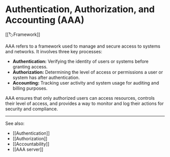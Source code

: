 
# Authentication, Authorization, and Accounting (AAA)

[[🏷️Framework]]

AAA refers to a framework used to manage and secure access to systems and networks. It involves three key processes:

- **Authentication:** Verifying the identity of users or systems before granting access.
  <br>
- **Authorization:** Determining the level of access or permissions a user or system has after authentication.
  <br>
- **Accounting:** Tracking user activity and system usage for auditing and billing purposes.

AAA ensures that only authorized users can access resources, controls their level of access, and provides a way to monitor and log their actions for security and compliance.

---

See also:

- [[Authentication]]
- [[Authorization]]
- [[Accountability]]
- [[AAA server]]
